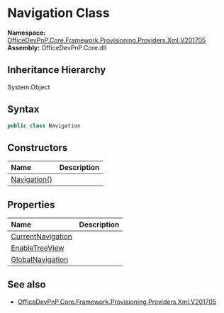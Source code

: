 # Navigation Class
  

**Namespace:** [OfficeDevPnP.Core.Framework.Provisioning.Providers.Xml.V201705](OfficeDevPnP.Core.Framework.Provisioning.Providers.Xml.V201705.md)  
**Assembly:** OfficeDevPnP.Core.dll  
## Inheritance Hierarchy
System.Object  
## Syntax
```C#
public class Navigation
```
## Constructors
|**Name**|**Description**|
|:-----|:-----|
| [Navigation()](OfficeDevPnP.Core.Framework.Provisioning.Providers.Xml.V201705.Navigation.ctor1.md) |  
## Properties
|**Name**|**Description**|
|:-----|:-----|
| [CurrentNavigation](OfficeDevPnP.Core.Framework.Provisioning.Providers.Xml.V201705.Navigation.CurrentNavigation.md) | 
| [EnableTreeView](OfficeDevPnP.Core.Framework.Provisioning.Providers.Xml.V201705.Navigation.EnableTreeView.md) | 
| [GlobalNavigation](OfficeDevPnP.Core.Framework.Provisioning.Providers.Xml.V201705.Navigation.GlobalNavigation.md) | 
## See also
- [OfficeDevPnP.Core.Framework.Provisioning.Providers.Xml.V201705](OfficeDevPnP.Core.Framework.Provisioning.Providers.Xml.V201705.md)
